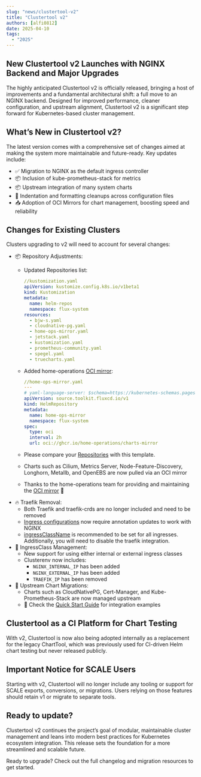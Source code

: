 ```yaml
---
slug: "news/clustertool-v2"
title: "Clustertool v2"
authors: [alfi0812]
date: 2025-04-10
tags:
  - "2025"
---
```


## New Clustertool v2 Launches with NGINX Backend and Major Upgrades

The highly anticipated Clustertool v2 is officially released, bringing a host of improvements and a fundamental architectural shift:
a full move to an NGINX backend.
Designed for improved performance, cleaner configuration, and upstream alignment,
Clustertool v2 is a significant step forward for Kubernetes-based cluster management.

## What’s New in Clustertool v2?

The latest version comes with a comprehensive set of changes aimed at making the system more maintainable and future-ready. Key updates include:

- ✅ Migration to NGINX as the default ingress controller
- 📦 Inclusion of kube-prometheus-stack for metrics
- 📦 Upstream integration of many system charts
- 🧹 Indentation and formatting cleanups across configuration files
- 📥 Adoption of OCI Mirrors for chart management, boosting speed and reliability

## Changes for Existing Clusters

Clusters upgrading to v2 will need to account for several changes:

- 📦 Repository Adjustments:
  - Updated Repositories list:

    ```yaml
    //kustomization.yaml
    apiVersion: kustomize.config.k8s.io/v1beta1
    kind: Kustomization
    metadata:
      name: helm-repos
      namespace: flux-system
    resources:
      - bjw-s.yaml
      - cloudnative-pg.yaml
      - home-ops-mirror.yaml
      - jetstack.yaml
      - kustomization.yaml
      - prometheus-community.yaml
      - spegel.yaml
      - truecharts.yaml
    ```

  - Added home-operations [OCI mirror](https://github.com/home-operations/charts-mirror):

    ```yaml
    //home-ops-mirror.yaml
    ---
    # yaml-language-server: $schema=https://kubernetes-schemas.pages.dev/source.toolkit.fluxcd.io/helmrepository_v1.json
    apiVersion: source.toolkit.fluxcd.io/v1
    kind: HelmRepository
    metadata:
      name: home-ops-mirror
      namespace: flux-system
    spec:
      type: oci
      interval: 2h
      url: oci://ghcr.io/home-operations/charts-mirror
    ```

  - Please compare your [Repositories](https://github.com/truecharts/public/tree/master/clustertool/embed/generic/root/repositories/helm) with this template.
  - Charts such as Cilium, Metrics Server, Node-Feature-Discovery, Longhorn, Metallb, and OpenEBS are now
    pulled via an OCI mirror
  - Thanks to the home-operations team for providing and maintaining the [OCI mirror](https://github.com/home-operations/charts-mirror) 🎉
- 🔥 Traefik Removal:
  - Both Traefik and traefik-crds are no longer included and need to be removed
  - [Ingress configurations](/guides/ingress/nginx/) now require annotation updates to work with NGINX
  - [ingressClassName](/guides/ingress/) is recommended to be set for all ingresses. Additionally, you will need to disable the traefik integration.
- 🔄 IngressClass Management:
  - New support for using either internal or external ingress classes
  - Clusterenv now includes:
    - `NGINX_INTERNAL_IP` has been added
    - `NGINX_EXTERNAL_IP` has been added
    - `TRAEFIK_IP` has been removed
- 🧪 Upstream Chart Migrations:
  - Charts such as CloudNativePG, Cert-Manager, and Kube-Prometheus-Stack are now managed upstream
  - 🧭 Check the [Quick Start Guide](/guides/) for integration examples

## Clustertool as a CI Platform for Chart Testing

With v2, Clustertool is now also being adopted internally as a replacement for the legacy ChartTool,
which was previously used for CI-driven Helm chart testing but never released publicly.


  
## Important Notice for SCALE Users

Starting with v2, Clustertool will no longer include any tooling or support for SCALE exports, conversions,
or migrations. Users relying on those features should retain v1 or migrate to separate tools.

## Ready to update?

Clustertool v2 continues the project’s goal of modular, maintainable cluster management and leans into modern best practices for Kubernetes ecosystem integration.
This release sets the foundation for a more streamlined and scalable future.

Ready to upgrade? Check out the full changelog and migration resources to get started.
